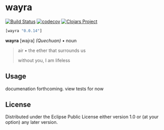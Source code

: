 # wayra
[![Build Status](https://travis-ci.org/mitchdzugan/wayra.svg?branch=master)](https://travis-ci.org/mitchdzugan/wayra)
[![codecov](https://codecov.io/gh/mitchdzugan/wayra/branch/master/graph/badge.svg)](https://codecov.io/gh/mitchdzugan/wayra)
[![Clojars Project](https://img.shields.io/clojars/v/wayra.svg)](https://clojars.org/wayra)

```clj
[wayra "0.0.14"]
```

**wayra** [wajɾa] *(Quechuan)* • noun
> air • the ether that surrounds us
> 
> without you, I am lifeless

## Usage

documenation forthcoming. view tests for now

## License

Distributed under the Eclipse Public License either version 1.0 or (at
your option) any later version.
